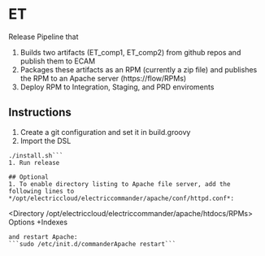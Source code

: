 # ET

Release Pipeline that
1. Builds two artifacts (ET_comp1, ET_comp2) from github repos and publish them to ECAM
1. Packages these artifacts as an RPM (currently a zip file) and publishes the RPM to an Apache server (https://flow/RPMs)
1. Deploy RPM to Integration, Staging, and PRD enviroments

## Instructions
1. Create a git configuration and set it in build.groovy
1. Import the DSL
```
./install.sh```
1. Run release

## Optional
1. To enable directory listing to Apache file server, add the following lines to */opt/electriccloud/electriccommander/apache/conf/httpd.conf*:
```
<Directory /opt/electriccloud/electriccommander/apache/htdocs/RPMs>
  Options +Indexes
</Directory>
```
and restart Apache:
```sudo /etc/init.d/commanderApache restart```

